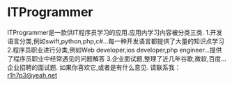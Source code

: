 # ITProgrammer

ITProgrammer是一款供IT程序员学习的应用.应用内学习内容被分类三类. 
1.开发语言分类,例如swift,python,php,c#...每一种开发语言都提供了大量的知识点学习 
2.程序员职业进行分类,例如Web developer,ios developer,php engineer...提供了程序员职业中经常遇见的问题解答 
3.企业面试题,整理了近几年谷歌,微软,百度...企业招聘的面试题.
如果你喜欢它,或者是有什么意见. 请联系我： r1h7p3@yeah.net

